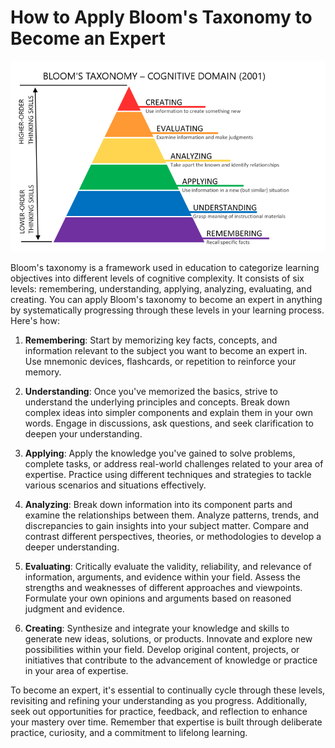 # How to Apply Bloom's Taxonomy to Become an Expert

![Bloom's Taxonomy](./Blooms-Taxonomy.png)

Bloom's taxonomy is a framework used in education to categorize learning objectives into different levels of cognitive complexity. It consists of six levels: remembering, understanding, applying, analyzing, evaluating, and creating. You can apply Bloom's taxonomy to become an expert in anything by systematically progressing through these levels in your learning process. Here's how:

1. **Remembering**: Start by memorizing key facts, concepts, and information relevant to the subject you want to become an expert in. Use mnemonic devices, flashcards, or repetition to reinforce your memory.

2. **Understanding**: Once you've memorized the basics, strive to understand the underlying principles and concepts. Break down complex ideas into simpler components and explain them in your own words. Engage in discussions, ask questions, and seek clarification to deepen your understanding.

3. **Applying**: Apply the knowledge you've gained to solve problems, complete tasks, or address real-world challenges related to your area of expertise. Practice using different techniques and strategies to tackle various scenarios and situations effectively.

4. **Analyzing**: Break down information into its component parts and examine the relationships between them. Analyze patterns, trends, and discrepancies to gain insights into your subject matter. Compare and contrast different perspectives, theories, or methodologies to develop a deeper understanding.

5. **Evaluating**: Critically evaluate the validity, reliability, and relevance of information, arguments, and evidence within your field. Assess the strengths and weaknesses of different approaches and viewpoints. Formulate your own opinions and arguments based on reasoned judgment and evidence.

6. **Creating**: Synthesize and integrate your knowledge and skills to generate new ideas, solutions, or products. Innovate and explore new possibilities within your field. Develop original content, projects, or initiatives that contribute to the advancement of knowledge or practice in your area of expertise.

To become an expert, it's essential to continually cycle through these levels, revisiting and refining your understanding as you progress. Additionally, seek out opportunities for practice, feedback, and reflection to enhance your mastery over time. Remember that expertise is built through deliberate practice, curiosity, and a commitment to lifelong learning.
